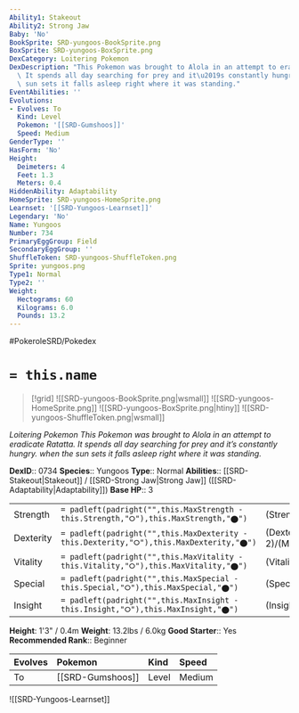 ```yaml
---
Ability1: Stakeout
Ability2: Strong Jaw
Baby: 'No'
BookSprite: SRD-yungoos-BookSprite.png
BoxSprite: SRD-yungoos-BoxSprite.png
DexCategory: Loitering Pokemon
DexDescription: "This Pokemon was brought to Alola in an attempt to eradicate Ratatta.\
  \ It spends all day searching for prey and it\u2019s constantly hungry. when the\
  \ sun sets it falls asleep right where it was standing."
EventAbilities: ''
Evolutions:
- Evolves: To
  Kind: Level
  Pokemon: '[[SRD-Gumshoos]]'
  Speed: Medium
GenderType: ''
HasForm: 'No'
Height:
  Deimeters: 4
  Feet: 1.3
  Meters: 0.4
HiddenAbility: Adaptability
HomeSprite: SRD-yungoos-HomeSprite.png
Learnset: '[[SRD-Yungoos-Learnset]]'
Legendary: 'No'
Name: Yungoos
Number: 734
PrimaryEggGroup: Field
SecondaryEggGroup: ''
ShuffleToken: SRD-yungoos-ShuffleToken.png
Sprite: yungoos.png
Type1: Normal
Type2: ''
Weight:
  Hectograms: 60
  Kilograms: 6.0
  Pounds: 13.2
---
```


#PokeroleSRD/Pokedex

# `= this.name`

> [!grid]
> ![[SRD-yungoos-BookSprite.png|wsmall]]
> ![[SRD-yungoos-HomeSprite.png]]
> ![[SRD-yungoos-BoxSprite.png|htiny]]
> ![[SRD-yungoos-ShuffleToken.png|wsmall]]


*Loitering Pokemon*
*This Pokemon was brought to Alola in an attempt to eradicate Ratatta. It spends all day searching for prey and it’s constantly hungry. when the sun sets it falls asleep right where it was standing.*

**DexID**:: 0734
**Species**:: Yungoos
**Type**:: Normal
**Abilities**:: [[SRD-Stakeout|Stakeout]] / [[SRD-Strong Jaw|Strong Jaw]] ([[SRD-Adaptability|Adaptability]])
**Base HP**:: 3

|           |                                                                                        |                                          |
| --------- | -------------------------------------------------------------------------------------- | ---------------------------------------- |
| Strength  | `= padleft(padright("",this.MaxStrength - this.Strength,"⭘"),this.MaxStrength,"⬤")`    | (Strength::2)/(MaxStrength::5)   |
| Dexterity | `= padleft(padright("",this.MaxDexterity - this.Dexterity,"⭘"),this.MaxDexterity,"⬤")` | (Dexterity:: 2)/(MaxDexterity::4) |
| Vitality  | `= padleft(padright("",this.MaxVitality - this.Vitality,"⭘"),this.MaxVitality,"⬤")`    | (Vitality::1)/(MaxVitality::3)   |
| Special   | `= padleft(padright("",this.MaxSpecial - this.Special,"⭘"),this.MaxSpecial,"⬤")`       | (Special::1)/(MaxSpecial::3)     |
| Insight   | `= padleft(padright("",this.MaxInsight - this.Insight,"⭘"),this.MaxInsight,"⬤")`       | (Insight::1)/(MaxInsight::3)     |

**Height**: 1'3" / 0.4m
**Weight**: 13.2lbs / 6.0kg
**Good Starter**:: Yes
**Recommended Rank**:: Beginner

| Evolves   | Pokemon          | Kind   | Speed   |
|:----------|:-----------------|:-------|:--------|
| To        | [[SRD-Gumshoos]] | Level  | Medium  |

![[SRD-Yungoos-Learnset]]
